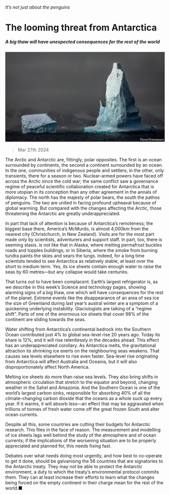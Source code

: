###### It’s not just about the penguins

# The looming threat from Antarctica 

##### A big thaw will have unexpected consequences for the rest of the world 

![image](images/20240330_LDP501.jpg) 

> Mar 27th 2024 

The Arctic and Antarctic are, fittingly, polar opposites. The first is an ocean surrounded by continents, the second a continent surrounded by an ocean. In the one, communities of indigenous people and settlers; in the other, only transients, there for a season or two. Nuclear-armed powers have faced off across the Arctic since the cold war; the same conflict saw a governance regime of peaceful scientific collaboration created for Antarctica that is more utopian in its conception than any other agreement in the annals of diplomacy. The north has the majesty of polar bears, the south the pathos of penguins. The two are united in facing profound upheaval because of global warming. But compared with the changes affecting the Arctic, those threatening the Antarctic are greatly underappreciated. 

In part that lack of attention is because of Antarctica’s remoteness; the biggest base there, America’s McMurdo, is almost 4,000km from the nearest city (Christchurch, in New Zealand). Visits are for the most part made only by scientists, adventurers and support staff. In part, too, there is seeming stasis.  is not like that in Alaska, where melting permafrost buckles roads and topples buildings; or in Siberia, where the smoke from burning tundra paints the skies and sears the lungs. Indeed, for a long time scientists tended to see Antarctica as relatively stable, at least over the short to medium term. Yes, its ice sheets contain enough water to raise the seas by 60 metres—but any collapse would take centuries. 

That turns out to have been complacent. Earth’s largest refrigerator is, as we describe in this week’s Science and technology pages, showing alarming signs of a big thaw, one which will have consequences for the rest of the planet. Extreme events like the disappearance of an area of sea ice the size of Greenland during last year’s austral winter are a symptom of a quickening underlying instability. Glaciologists are talking of a “regime shift”. Parts of one of the enormous ice sheets that cover 98% of the continent are sliding towards the seas. 

Water shifting from Antarctica’s continental bedrock into the Southern Ocean contributed just 4% to global sea-level rise 20 years ago. Today its share is 12%, and it will rise relentlessly in the decades ahead. This effect has an underappreciated corollary. As Antarctica melts, the gravitational attraction its shrinking ice exerts on the neighbouring seas weakens. That causes sea levels elsewhere to rise even faster. Sea-level rise originating from Antarctica will affect Australia and Oceania, but it will also disproportionately affect North America. 

Melting ice sheets do more than raise sea levels. They also bring shifts in atmospheric circulation that stretch to the equator and beyond, changing weather in the Sahel and Amazonia. And the Southern Ocean is one of the world’s largest carbon sinks, responsible for absorbing 40% of all the climate-changing carbon dioxide that the oceans as a whole suck up every year. If it warms, it will absorb less—an effect that may be aggravated when trillions of tonnes of fresh water come off the great frozen South and alter ocean currents. 

Despite all this, some countries are cutting their budgets for Antarctic research. This flies in the face of reason. The measurement and modelling of ice sheets lags well behind the study of the atmosphere and of ocean currents; if the implications of the worsening situation are to be properly appreciated and planned for, this needs fixing fast.

Debates over what needs doing most urgently, and how best to co-operate to get it done, should be galvanising the 56 countries that are signatories to the Antarctic treaty. They may not be able to protect the Antarctic environment, a duty to which the treaty’s environmental protocol commits them. They can at least increase their efforts to learn what the changes being forced on the empty continent in their charge mean for the rest of the world.■


